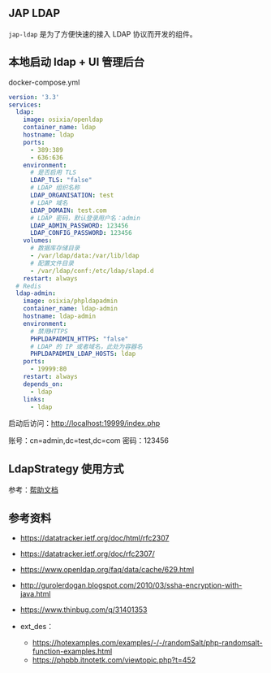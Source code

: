 ## JAP LDAP

`jap-ldap` 是为了方便快速的接入 LDAP 协议而开发的组件。

## 本地启动 ldap + UI 管理后台

docker-compose.yml
```yaml
version: '3.3'
services:
  ldap:
    image: osixia/openldap
    container_name: ldap
    hostname: ldap
    ports:
      - 389:389
      - 636:636
    environment:
      # 是否启用 TLS
      LDAP_TLS: "false"
      # LDAP 组织名称
      LDAP_ORGANISATION: test
      # LDAP 域名
      LDAP_DOMAIN: test.com
      # LDAP 密码，默认登录用户名：admin
      LDAP_ADMIN_PASSWORD: 123456
      LDAP_CONFIG_PASSWORD: 123456
    volumes:
      # 数据库存储目录
      - /var/ldap/data:/var/lib/ldap
      # 配置文件目录
      - /var/ldap/conf:/etc/ldap/slapd.d
    restart: always
  # Redis
  ldap-admin:
    image: osixia/phpldapadmin
    container_name: ldap-admin
    hostname: ldap-admin
    environment:
      # 禁用HTTPS
      PHPLDAPADMIN_HTTPS: "false"
      # LDAP 的 IP 或者域名，此处为容器名
      PHPLDAPADMIN_LDAP_HOSTS: ldap
    ports:
      - 19999:80
    restart: always
    depends_on:
      - ldap
    links:
      - ldap
```

启动后访问：[http://localhost:19999/index.php](http://localhost:19999/index.php)

账号：cn=admin,dc=test,dc=com
密码：123456

## LdapStrategy 使用方式

参考：[帮助文档](https://justauth.plus/quickstart/jap-ldap/)

## 参考资料

- https://datatracker.ietf.org/doc/html/rfc2307
- https://datatracker.ietf.org/doc/rfc2307/


- https://www.openldap.org/faq/data/cache/629.html


- http://gurolerdogan.blogspot.com/2010/03/ssha-encryption-with-java.html


- https://www.thinbug.com/q/31401353


- ext_des：
  - https://hotexamples.com/examples/-/-/randomSalt/php-randomsalt-function-examples.html
  - https://phpbb.itnotetk.com/viewtopic.php?t=452